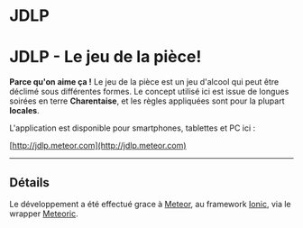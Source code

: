 # JDLP

JDLP - Le jeu de la pièce!
===================

**Parce qu'on aime ça !**
Le jeu de la pièce est un jeu d'alcool qui peut être déclimé sous différentes formes. Le concept utilisé ici est issue de longues soirées en terre **Charentaise**, et les règles appliquées sont pour la plupart **locales**.

L'application est disponible pour smartphones, tablettes et PC ici :

[http://jdlp.meteor.com](http://jdlp.meteor.com)

----------


Détails
-------------

Le développement a été effectué grace à [Meteor](https://www.meteor.com/), au framework [Ionic](http://ionicframework.com/), via le wrapper [Meteoric](http://meteoric.github.io/).
